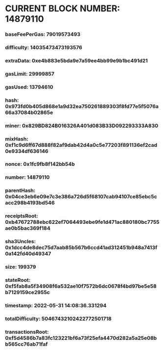 # CURRENT BLOCK NUMBER: 14879110

### baseFeePerGas: 79019573493
### difficulty: 14035473473193576
### extraData: 0xe4b883e5bda9e7a59ee4bb99e9b1bc491d21
### gasLimit: 29999857
### gasUsed: 13794610
### hash: 0x973fd0b405d868e1a9d32ea750261889303f8fd77e5f5076a66a37084b02865e
### miner: 0x829BD824B016326A401d083B33D092293333A830
### mixHash: 0xf1c9d6ff67d888f82af9dab42d4a0c5e77203f891136ef2cad0e9334df636146
### nonce: 0x1fc9fb8f142bb54b
### number: 14879110
### parentHash: 0x04ce3eb6e09e7c3e386a726d5f68107cab94107ce85ebc5cacc298b4193bd546
### receiptsRoot: 0xb47672788ebc622ef7064493ebe9fe1d471ac880180bc7755ae0b5bac369f184
### sha3Uncles: 0x1dcc4de8dec75d7aab85b567b6ccd41ad312451b948a7413f0a142fd40d49347
### size: 199379
### stateRoot: 0xf5fab8a5f34908f6a532ae10f7572b6dc0678f4bd97be5e58b7129159ce2955c
### timestamp: 2022-05-31 14:08:36.331294
### totalDifficulty: 50467432102422772501718
### transactionsRoot: 0xf5d4586b7a83fc123221bf6a73f25efa4470d282a5a25e08bb565cc76ab71faf
